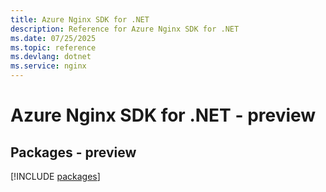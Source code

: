```yaml
---
title: Azure Nginx SDK for .NET
description: Reference for Azure Nginx SDK for .NET
ms.date: 07/25/2025
ms.topic: reference
ms.devlang: dotnet
ms.service: nginx
---
```

# Azure Nginx SDK for .NET - preview
## Packages - preview
[!INCLUDE [packages](nginx-index.md)]